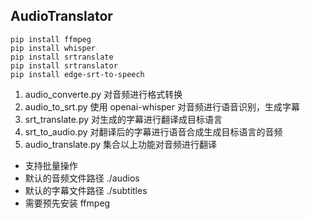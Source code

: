 ## AudioTranslator

```
pip install ffmpeg
pip install whisper
pip install srtranslate
pip install srtranslator
pip install edge-srt-to-speech
```

1. audio_converte.py
    对音频进行格式转换
2. audio_to_srt.py
    使用 openai-whisper 对音频进行语音识别，生成字幕
3. srt_translate.py
    对生成的字幕进行翻译成目标语言
4. srt_to_audio.py
    对翻译后的字幕进行语音合成生成目标语言的音频
5. audio_translate.py
    集合以上功能对音频进行翻译

* 支持批量操作
* 默认的音频文件路径 ./audios
* 默认的字幕文件路径 ./subtitles
* 需要预先安装 ffmpeg

  